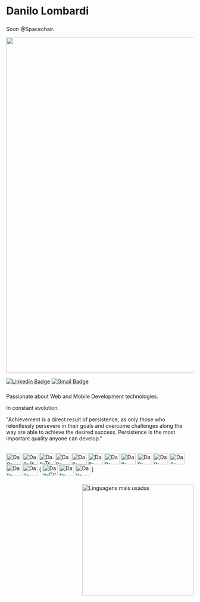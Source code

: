 # Danilo Lombardi

###

Soon @Spacechair.

<div align="center">
<img src="https://user-images.githubusercontent.com/123340636/224830818-82f98984-6dd4-44f5-b37d-49675f75cc7c.png" width="900px" />
</div>

[![Linkedin Badge](https://img.shields.io/badge/-Danilo%20Lombardi-1a8fac?style=flat-square&logo=Linkedin&logoColor=white&link=https://www.linkedin.com/in/danilombardi/)](https://www.linkedin.com/in/danilombardi/)
[![Gmail Badge](https://img.shields.io/badge/-danlsantos@icloud.com-1a8fac?style=flat-square&logo=Apple&logoColor=white&link=mailto:danlsantos@icloud.com)](mailto:danlsantos@icloud.com)

###

Passionate about Web and Mobile Development technologies.

In constant evolution.

"Achievement is a direct result of persistence, as only those who relentlessly persevere in their goals and overcome challenges along the way are able to achieve the desired success. Persistence is the most important quality anyone can develop."

<div style="display: inline_block"><br>
  <img align="center" alt="Dan-React" height="30" width="40" src="https://cdn.jsdelivr.net/gh/devicons/devicon/icons/react/react-original.svg">
  <img align="center" alt="Dan-Js" height="30" width="40" src="https://cdn.jsdelivr.net/gh/devicons/devicon/icons/javascript/javascript-original.svg">
  <img align="center" alt="Dan-Ts" height="30" width="40" src="https://cdn.jsdelivr.net/gh/devicons/devicon/icons/typescript/typescript-plain.svg">
  <img align="center" alt="Dan-NJS" height="30" width="40" src="https://cdn.jsdelivr.net/gh/devicons/devicon/icons/nodejs/nodejs-original.svg">
  <img align="center" alt="Dan-CSS" height="30" width="40" src="https://cdn.jsdelivr.net/gh/devicons/devicon/icons/css3/css3-plain.svg">
  <img align="center" alt="Dan-HTML" height="30" width="40" src="https://cdn.jsdelivr.net/gh/devicons/devicon/icons/html5/html5-plain.svg">
  <img align="center" alt="Dan-PHP" height="30" width="40" src="https://cdn.jsdelivr.net/gh/devicons/devicon/icons/php/php-plain.svg">
  <img align="center" alt="Dan-Python" height="30" width="40" src="https://cdn.jsdelivr.net/gh/devicons/devicon/icons/python/python-original.svg">
  <img align="center" alt="Dan-Electron" height="30" width="40" src="https://cdn.jsdelivr.net/gh/devicons/devicon/icons/electron/electron-original.svg">
  <img align="center" alt="Dan-Figma" height="30" width="40" src="https://cdn.jsdelivr.net/gh/devicons/devicon/icons/figma/figma-original.svg">
<img align="center" alt="Dan-Next" height="30" width="40" src="https://cdn.jsdelivr.net/gh/devicons/devicon/icons/nextjs/nextjs-original.svg">
  <img align="center" alt="Dan-Npm" height="30" width="40" src="https://cdn.jsdelivr.net/gh/devicons/devicon/icons/npm/npm-original-wordmark.svg">
  <img align="center" alt="Dan-Tailwind" height="30" width="40" src="https://cdn.jsdelivr.net/gh/devicons/devicon/icons/tailwindcss/tailwindcss-plain.svg" />
  { <img align="center" alt="Dan-C#" height="30" width="40" src="https://cdn.jsdelivr.net/gh/devicons/devicon/icons/csharp/csharp-original.svg">
  <img align="center" alt="Dan-Xamarin" height="30" width="40" src="https://cdn.jsdelivr.net/gh/devicons/devicon/icons/xamarin/xamarin-original.svg">
  <img align="center" alt="Dan-Swift" height="30" width="40" src="https://cdn.jsdelivr.net/gh/devicons/devicon/icons/swift/swift-original.svg"> }
 
  ###
  
  <img align="right" width="300em" alt="Linguagens mais usadas" src="https://github-readme-stats.vercel.app/api/top-langs/?username=danlombards&layout=compact&theme=dracula"/>
</div> 
          
  
 
</div>

<!--
**danlombards/danlombards** is a ✨ _special_ ✨ repository because its `README.md` (this file) appears on your GitHub profile.

Here are some ideas to get you started:

- 🔭 I’m currently working on ...
- 🌱 I’m currently learning ...
- 👯 I’m looking to collaborate on ...
- 🤔 I’m looking for help with ...
- 💬 Ask me about ...
- 📫 How to reach me: ...
- 😄 Pronouns: ...
- ⚡ Fun fact: ...
-->
